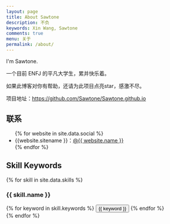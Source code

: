 ```yaml
---
layout: page
title: About Sawtone
description: 不负
keywords: Xin Wang, Sawtone
comments: true
menu: 关于
permalink: /about/
---
```


I'm Sawtone.

一个目前 ENFJ 的平凡大学生，累并快乐着。

如果此博客对你有帮助，还请为此项目点亮star，感激不尽。

项目地址：https://github.com/Sawtone/Sawtone.github.io

## 联系

<ul>
{% for website in site.data.social %}
<li>{{website.sitename }}：<a href="{{ website.url }}" target="_blank">@{{ website.name }}</a></li>
{% endfor %}
</ul>


## Skill Keywords

{% for skill in site.data.skills %}
### {{ skill.name }}
<div class="btn-inline">
{% for keyword in skill.keywords %}
<button class="btn btn-outline" type="button">{{ keyword }}</button>
{% endfor %}
</div>
{% endfor %}

